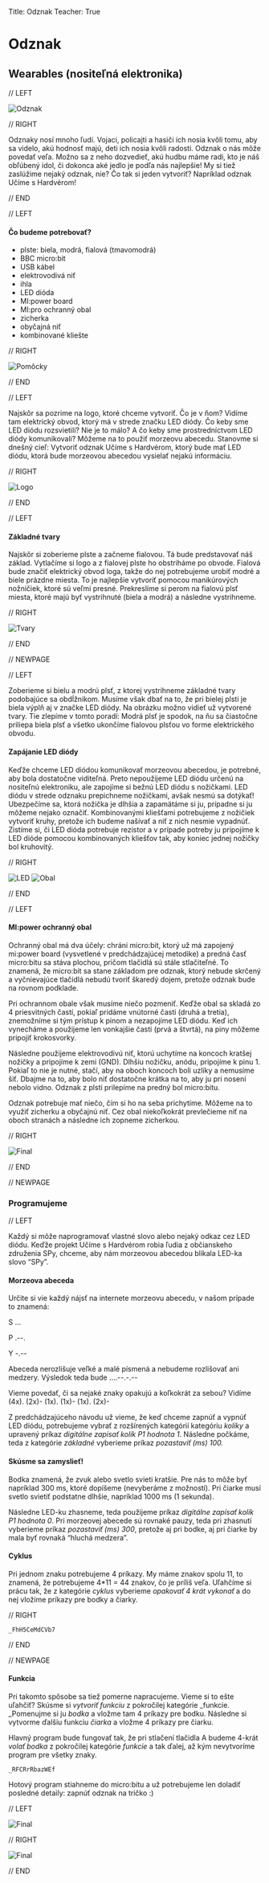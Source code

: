 Title:   	Odznak
Teacher:	True

# Odznak
## 	Wearables (nositeľná elektronika)

// LEFT

![Odznak](images/08_final.jpg)

// RIGHT

Odznaky nosí mnoho ľudí. Vojaci, policajti a hasiči ich nosia kvôli tomu, aby sa videlo, akú hodnosť majú, deti ich nosia kvôli radosti. Odznak o nás môže povedať veľa. Možno sa z neho dozvedieť, akú hudbu máme radi, kto je náš obľúbený idol, či dokonca aké jedlo je podľa nás najlepšie! My si tiež zaslúžime nejaký odznak, nie? Čo tak si jeden vytvoriť? Napríklad odznak Učíme s Hardvérom!

// END

// LEFT

#### Čo budeme potrebovať?

*   plste: biela, modrá, fialová (tmavomodrá)
*   BBC micro:bit
*   USB kábel
*   elektrovodivá niť
*   ihla
*   LED dióda
*   MI:power board
*   MI:pro ochranný obal
*   zicherka
*   obyčajná niť
*   kombinované kliešte

// RIGHT

![Pomôcky](images/01_uvod.jpg)

// END

// LEFT

Najskôr sa pozrime na logo, ktoré chceme vytvoriť. Čo je v ňom? Vidíme tam elektrický obvod, ktorý má v strede značku LED diódy. Čo keby sme LED diódu rozsvietili? Nie je to málo? A čo keby sme prostredníctvom LED diódy komunikovali? Môžeme na to použiť morzeovu abecedu. Stanovme si dnešný cieľ: Vytvoriť odznak Učíme s Hardvérom, ktorý bude mať LED diódu, ktorá bude morzeovou abecedou vysielať nejakú informáciu.

// RIGHT

![Logo](images/02_logo.png)

// END

// LEFT

#### Základné tvary

Najskôr si zoberieme plste a začneme fialovou. Tá bude predstavovať náš základ. Vytlačíme si logo a z fialovej plste ho obstriháme po obvode. Fialová bude značiť elektrický obvod loga, takže do nej potrebujeme urobiť modré a biele prázdne miesta. To je najlepšie vytvoriť pomocou manikúrových nožničiek, ktoré sú veľmi presné. Prekreslíme si perom na fialovú  plsť miesta, ktoré majú byť vystrihnuté (biela a modrá) a následne vystrihneme. 

// RIGHT

![Tvary](images/03_tvary.jpg)

// END

// NEWPAGE

// LEFT

Zoberieme si bielu a modrú plsť, z ktorej vystrihneme základné tvary podobajúce sa obdĺžnikom. Musíme však dbať na to, že pri bielej plsti je biela výplň aj v značke LED diódy. Na obrázku možno vidieť už vytvorené tvary. Tie zlepíme v tomto poradí: Modrá plsť je spodok, na ňu sa čiastočne priliepa biela plsť a všetko ukončíme fialovou plsťou vo forme elektrického obvodu.

#### Zapájanie LED diódy

Keďže chceme LED diódou komunikovať morzeovou abecedou, je potrebné, aby bola dostatočne viditeľná. Preto nepoužijeme LED diódu určenú na nositeľnú elektroniku, ale zapojíme si bežnú LED diódu s nožičkami. LED diódu v strede odznaku prepichneme nožičkami, avšak nesmú sa dotýkať! Ubezpečíme sa, ktorá nožička je dlhšia a zapamätáme si ju, prípadne si ju môžeme nejako označiť. Kombinovanými kliešťami potrebujeme z nožičiek vytvoriť kruhy, pretože ich budeme našívať a niť z nich nesmie vypadnúť. Zistíme si, či LED dióda potrebuje rezistor a v prípade potreby ju pripojíme k LED dióde pomocou kombinovaných kliešťov tak, aby koniec jednej nožičky bol kruhovitý.

// RIGHT

![LED](images/04_led.jpg)
![Obal](images/05_obal.jpg)

// END

// LEFT

#### MI:power ochranný obal

Ochranný obal má dva účely: chráni micro:bit, ktorý už má zapojený mi:power board (vysvetlené v predchádzajúcej metodike) a predná časť micro:bitu sa stáva plochou, pričom tlačidlá sú stále stlačiteľné. To znamená, že micro:bit sa stane základom pre odznak, ktorý nebude skrčený a vyčnievajúce tlačidlá nebudú tvoriť škaredý dojem, pretože odznak bude na rovnom podklade.

Pri ochrannom obale však musíme niečo pozmeniť. Keďže obal sa skladá zo 4 priesvitných častí, pokiaľ pridáme vnútorné časti (druhá a tretia), znemožníme si tým prístup k pinom a nezapojíme LED diódu. Keď ich vynecháme a použijeme len vonkajšie časti (prvá a štvrtá), na piny môžeme pripojiť krokosvorky.

Následne použijeme elektrovodivú niť, ktorú uchytíme na koncoch kratšej nožičky a pripojíme k zemi (GND). Dlhšiu nožičku, anódu, pripojíme k pinu 1. Pokiaľ to nie je nutné, stačí, aby na oboch koncoch boli uzlíky a nemusíme šiť. Dbajme na to, aby bolo niť dostatočne krátka na to, aby ju pri nosení nebolo vidno. Odznak z plsti prilepíme na predný bol micro:bitu.

Odznak potrebuje mať niečo, čím si ho na seba prichytíme. Môžeme na to využiť zicherku a obyčajnú niť. Cez obal niekoľkokrát prevlečieme niť na oboch stranách a následne ich zopneme zicherkou.

// RIGHT

![Final](images/08_final.jpg)

// END

// NEWPAGE

### Programujeme

// LEFT

Každý si môže naprogramovať vlastné slovo alebo nejaký odkaz cez LED diódu. Keďže projekt Učíme s Hardvérom robia ľudia z občianskeho združenia SPy, chceme, aby nám morzeovou abecedou blikala LED-ka slovo “SPy”.

#### Morzeova abeceda

Určite si vie každý nájsť na internete morzeovu abecedu, v našom prípade to znamená:

S …

P .--.

Y -.--

Abeceda nerozlišuje veľké a malé písmená a nebudeme rozlišovať ani medzery. Výsledok teda bude ….--.-.--

Vieme povedať, či sa nejaké znaky opakujú a koľkokrát za sebou? Vidíme (4x). (2x)- (1x). (1x)- (1x). (2x)-

Z predchádzajúceho návodu už vieme, že keď chceme zapnúť a vypnúť LED diódu, potrebujeme vybrať z rozšírených kategórií kategóriu _kolíky_ a upravený príkaz _digitálne zapísať kolík P1 hodnota 1_. Následne počkáme, teda z kategórie _základné_ vyberieme príkaz _pozastaviť (ms) 100._

#### Skúsme sa zamyslieť!

Bodka znamená, že zvuk alebo svetlo svieti kratšie. Pre nás to môže byť napríklad 300 ms, ktoré dopíšeme (nevyberáme z možností). Pri čiarke musí svetlo svietiť podstatne dlhšie, napríklad 1000 ms (1 sekunda).

Následne LED-ku zhasneme, teda použijeme príkaz _digitálne zapísať kolík P1 hodnota 0_. Pri morzeovej abecede sú rovnaké pauzy, teda pri zhasnutí vyberieme príkaz _pozastaviť (ms) 300_, pretože aj pri bodke, aj pri čiarke by mala byť rovnaká “hluchá medzera”.

#### Cyklus

Pri jednom znaku potrebujeme 4 príkazy. My máme znakov spolu 11, to znamená, že potrebujeme 4\*11 = 44 znakov, čo je príliš veľa. Uľahčíme si prácu tak, že z kategórie _cyklus_ vyberieme _opakovať 4 krát vykonať_ a do nej vložíme príkazy pre bodky a čiarky.

// RIGHT

```makecode
_FhH5CeMdCVb7
```

// END

// NEWPAGE

#### Funkcia

Pri takomto spôsobe sa tiež pomerne napracujeme. Vieme si to ešte uľahčiť? Skúsme si _vytvoriť funkciu_ z pokročilej kategórie _funkcie. _Pomenujme si ju _bodka_ a vložme tam 4 príkazy pre bodku. Následne si vytvorme ďalšiu funkciu _čiarka_ a vložme 4 príkazy pre čiarku.

Hlavný program bude fungovať tak, že pri stlačení tlačidla A budeme 4-krát _volať bodka_ z pokročilej kategórie _funkcie_ a tak ďalej, až kým nevytvoríme program pre všetky znaky.

```makecode
_RFCRrRbazWEf
```

Hotový program stiahneme do micro:bitu a už potrebujeme len doladiť posledné detaily: zapnúť odznak na tričko :)

// LEFT

![Final](images/07_video.gif)

// RIGHT

![Final](images/08_final.jpg)

// END
